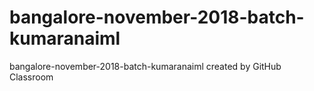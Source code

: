 # bangalore-november-2018-batch-kumaranaiml
bangalore-november-2018-batch-kumaranaiml created by GitHub Classroom

